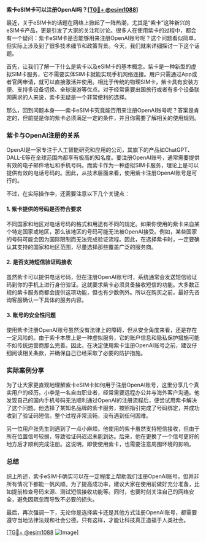 **紫卡eSIM卡可以注册OpenAI吗？[[TG💪+ @esim1088](https://t.me/s/esim1088)]**

最近，关于eSIM卡的话题在网络上掀起了一阵热潮，尤其是“紫卡”这种新兴的eSIM卡产品，更是引发了大家的关注和讨论。很多人在使用紫卡的过程中，都会有一个疑问：紫卡eSIM卡是否能够用来注册OpenAI账号呢？这个问题看似简单，但实际上涉及到了很多技术细节和政策背景。今天，我们就来详细探讨一下这个话题。

首先，让我们了解一下什么是紫卡以及eSIM卡的基本概念。紫卡是一种新型的虚拟SIM卡服务，它不需要实体SIM卡就能实现手机网络连接。用户只需通过App或者官网申请，就可以直接激活并使用。相比于传统的物理SIM卡，紫卡具有安装方便、支持多设备切换、全球漫游等优点。对于经常需要出国旅行或者有多个设备联网需求的人来说，紫卡无疑是一个非常便利的选择。

那么，回到问题本身——紫卡eSIM卡究竟能否用来注册OpenAI账号呢？答案是肯定的，但前提是你的紫卡必须满足一定的条件，并且你需要了解相关的使用规则。

### 紫卡与OpenAI注册的关系

OpenAI是一家专注于人工智能研究和应用的公司，其旗下的产品如ChatGPT、DALL-E等在全球范围内都享有极高的知名度。要注册OpenAI账号，通常需要提供有效的电子邮件地址和手机号码。而紫卡作为一种虚拟SIM卡服务，理论上是可以提供有效的电话号码的。因此，从技术层面来看，使用紫卡注册OpenAI账号是可行的。

不过，在实际操作中，还需要注意以下几个关键点：

#### 1. 紫卡提供的号码是否符合要求
不同国家和地区对电话号码的格式和用途有不同的规定。如果你使用的紫卡来自某个特定国家或地区，那么该地区的号码可能无法被OpenAI接受。例如，某些国家的号码可能会因为国际限制而无法完成验证流程。因此，在选择紫卡时，一定要确认其支持的国家和地区范围，尽量选择那些覆盖广泛的服务商。

#### 2. 是否支持短信验证码接收
虽然紫卡可以提供电话号码，但在注册OpenAI账号时，系统通常会发送短信验证码到你的手机上进行身份验证。这就要求紫卡必须具备接收短信的功能。大多数正规的紫卡服务商都会提供这项功能，但也有少数例外。所以在购买之前，最好先咨询客服确认一下具体的服务内容。

#### 3. 账号的安全性问题
使用紫卡注册OpenAI账号虽然没有法律上的障碍，但从安全角度来看，还是存在一定风险的。由于紫卡本质上是一种虚拟服务，它的账户信息和隐私保护措施可能不如传统运营商那么完善。因此，在决定使用紫卡注册OpenAI账号之前，建议仔细阅读相关条款，并确保自己已经采取了必要的防护措施。

### 实际案例分享

为了让大家更直观地理解紫卡eSIM卡如何用于注册OpenAI账号，这里分享几个真实用户的经历。小李是一名自由职业者，经常需要远程办公并与海外客户沟通。他发现自己的国内手机号码无法顺利通过OpenAI的注册流程后，便尝试用紫卡解决了这个问题。他选择了某知名品牌的紫卡服务，按照指引完成了号码绑定，并成功收到了验证码短信。整个过程非常流畅，没有遇到任何困难。

另一位用户张先生则遇到了一点小麻烦。他使用的紫卡虽然支持短信接收，但由于所在位置信号较弱，导致验证码迟迟未能到达。后来，他在更换了一个信号更好的地方后才顺利完成注册。这说明，即使使用紫卡，也需要注意周围环境的影响。

### 总结

综上所述，紫卡eSIM卡确实可以在一定程度上帮助我们注册OpenAI账号，但并非所有情况下都能一帆风顺。为了提高成功率，建议大家在使用前做好充分准备，比如提前检查号码来源、测试短信接收功能等。同时，也要时刻关注自己的网络安全，避免因疏忽而导致不必要的损失。

最后，再次强调一下，无论你是选择紫卡还是其他方式注册OpenAI账号，都需要遵守当地法律法规和社会公德。只有这样，才能让科技真正造福于人类社会。

[[TG💪+ @esim1088](https://t.me/s/esim1088) ![Image](https://i.postimg.cc/4NQfJmqS/Snipaste-2025-05-13-00-14-12.png)]